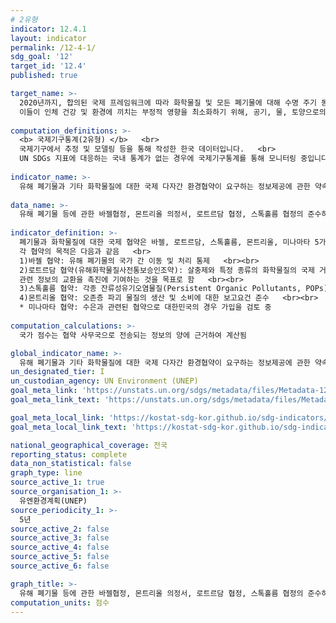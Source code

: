 ```yaml
---
# 2유형
indicator: 12.4.1
layout: indicator
permalink: /12-4-1/
sdg_goal: '12'
target_id: '12.4'
published: true

target_name: >-
  2020년까지, 합의된 국제 프레임워크에 따라 화학물질 및 모든 폐기물에 대해 수명 주기 동안 친환경적인 관리를 달성하고, 
  이들이 인체 건강 및 환경에 끼치는 부정적 영향을 최소화하기 위해, 공기, 물, 토양으로의 배출을 크게 감소
  
computation_definitions: >-
  <b> 국제기구통계(2유형) </b>   <br>
  국제기구에서 추정 및 모델링 등을 통해 작성한 한국 데이터입니다.   <br>
  UN SDGs 지표에 대응하는 국내 통계가 없는 경우에 국제기구통계를 통해 모니터링 중입니다. 
  
indicator_name: >-
  유해 폐기물과 기타 화학물질에 대한 국제 다자간 환경협약이 요구하는 정보제공에 관한 약속과 의무를 이행하는 당사국 수
  
data_name: >-
  유해 폐기물 등에 관한 바젤협정, 몬트리올 의정서, 로트르담 협정, 스톡홀름 협정의 준수하는 국가의 점수
  
indicator_definition: >-
  폐기물과 화학물질에 대한 국제 협약은 바젤, 로트르담, 스톡홀름, 몬트리올, 미나마타 5가지이며, 이 협약에서 요구하는 정보제공에 관한 약속과 의무를 당사국에서 행하는지가 평가됨 <br><br>
  각 협약의 목적은 다음과 같음   <br>
  1)바젤 협약: 유해 폐기물의 국가 간 이동 및 처리 통제   <br><br>
  2)로트르담 협약(유해화학물질사전통보승인조약): 살충제와 특정 종류의 화학물질의 국제 거래에 대한 절차적 합의. 또한 유해물질의 올바른 사용과 
  관련 정보의 교환을 촉진에 기여하는 것을 목표로 함   <br><br>
  3)스톡홀름 협약: 각종 잔류성유기오염물질(Persistent Organic Pollutants, POPs)로부터 인간과 환경을 보호   <br><br>
  4)몬트리올 협약: 오존층 파괴 물질의 생산 및 소비에 대한 보고요건 준수   <br><br>
  * 미나마타 협약: 수은과 관련된 협약으로 대한민국의 경우 가입을 검토 중
  
computation_calculations: >-
  국가 점수는 협약 사무국으로 전송되는 정보의 양에 근거하여 계산됨 

global_indicator_name: >-
  유해 폐기물과 기타 화학물질에 대한 국제 다자간 환경협약이 요구하는 정보제공에 관한 약속과 의무를 이행하는 당사국 수
un_designated_tier: I
un_custodian_agency: UN Environment (UNEP)
goal_meta_link: 'https://unstats.un.org/sdgs/metadata/files/Metadata-12-04-01.pdf'
goal_meta_link_text: 'https://unstats.un.org/sdgs/metadata/files/Metadata-12-04-01.pdf'

goal_meta_local_link: 'https://kostat-sdg-kor.github.io/sdg-indicators/public/data/Metadata-12-04-01_KOR.pdf'
goal_meta_local_link_text: 'https://kostat-sdg-kor.github.io/sdg-indicators/public/data/Metadata-12-04-01_KOR.pdf'

national_geographical_coverage: 전국
reporting_status: complete
data_non_statistical: false
graph_type: line
source_active_1: true
source_organisation_1: >-
  유엔환경계획(UNEP)
source_periodicity_1: >-
  5년
source_active_2: false
source_active_3: false
source_active_4: false
source_active_5: false
source_active_6: false

graph_title: >-
  유해 폐기물 등에 관한 바젤협정, 몬트리올 의정서, 로트르담 협정, 스톡홀름 협정의 준수하는 국가의 점수
computation_units: 점수
---
```

